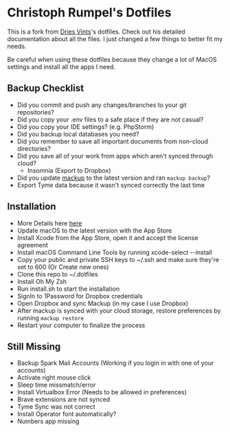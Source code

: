 # Christoph Rumpel's Dotfiles

This is a fork from [Dries Vints](https://github.com/driesvints/dotfiles)'s dotfiles. Check out his detailed documentation about all the files. I just changed a few things to better fit my needs.

Be careful when using these dotfiles because they change a lot of MacOS settings and install all the apps I need.

## Backup Checklist

- Did you commit and push any changes/branches to your git repositories?
- Did you copy your .env files to a safe place if they are not casual?
- Did you copy your IDE settings? (e.g. PhpStorm)
- Did you backup local databases you need?
- Did you remember to save all important documents from non-cloud directories?
- Did you save all of your work from apps which aren't synced through cloud?
    + Insomnia (Export to Dropbox)
- Did you update [mackup](https://github.com/lra/mackup) to the latest version and ran `mackup backup`?
- Export Tyme data because it wasn't synced correctly the last time

## Installation

- More Details here [here](https://github.com/driesvints/dotfiles)
- Update macOS to the latest version with the App Store
- Install Xcode from the App Store, open it and accept the license agreement
- Install macOS Command Line Tools by running xcode-select --install
- Copy your public and private SSH keys to ~/.ssh and make sure they're set to 600 (Or Create new ones)
- Clone this repo to ~/.dotfiles
- Install Oh My Zsh
- Run install.sh to start the installation
- SignIn to 1Password for Dropbox credentials
- Open Dropbox and sync Mackup (in my case I use Dropbox)
- After mackup is synced with your cloud storage, restore preferences by running `mackup restore`
- Restart your computer to finalize the process

## Still Missing

- Backup Spark Mail Accounts (Working if you login in with one of your accounts)
- Activate right mouse click
- Sleep time missmatch/error
- Install Virtualbox Error (Needs to be allowed in preferences)
- Brave extensions are not synced
- Tyme Sync was not correct
- Install Operator font automatically?
- Numbers app missing
